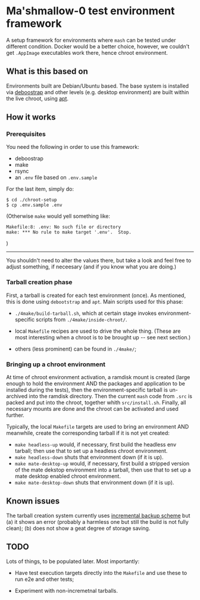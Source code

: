 # Ma'shmallow-0 test environment framework

A setup framework for environments where `mash` can be tested under
different condition. Docker would be a better choice, however, we couldn't
get `.AppImage` executables work there, hence chroot environment.


## What is this based on

Environments built are Debian/Ubuntu based. The base system is installed
via [deboostrap][1] and other levels (e.g. desktop environment) are
built within the live chroot, using [apt][2].


## How it works

### Prerequisites

You need the following in order to use this framework:

  - deboostrap
  - make
  - rsync
  - an `.env` file based on `.env.sample`

For the last item, simply do:

```
$ cd ./chroot-setup
$ cp .env.sample .env
```

(Otherwise `make` would yell something like:

```
Makefile:8: .env: No such file or directory
make: *** No rule to make target '.env'.  Stop.
```
)

-----

You shouldn't need to alter the values there, but take a look and feel
free to adjust something, if neceesary (and if you know what you are
doing.)


### Tarball creation phase

First, a tarball is created for each test environment (once). As mentioned,
this is done using `debootstrap` and `apt`. Main scripts used for this
phase:

- `./4make/build-tarball.sh`, which at certain stage invokes environment-
  specific scripts from `./4make/inside-chroot/`.

- local `Makefile` recipes are used to drive the whole thing. (These
  are most interesting when a chroot is to be brought up -- see next
  section.)

- others (less prominent) can be found in `./4make/`;


### Bringing up a chroot environment

At time of chroot environment activation, a ramdisk mount is created (large
enough to hold the environment AND the packages and application to be
installed during the tests), then the environment-specific tarball is
un-archived into the ramdisk directory. Then the current `mash` code from
`.src` is packed and put into the chroot, together whith `src/install.sh`.
Finally, all necessary mounts are done and the chroot can be activated and
used further.

Typically, the local `Makefile` targets are used to bring an environment
AND meanwhile, create the corresponding tarball if it is not yet created:

- `make headless-up` would, if necessary, first build the headless env
  tarball; then use that to set up a headless chroot environment.
- `make headless-down` shuts that environment down (if it is up).
- `make mate-desktop-up` would, if necessary, first build a stripped version
   of the mate dekstop environment into a tarball,  then use that to set up
   a mate desktop enabled chroot environment.
- `make mate-desktop-down` shuts that environment down (if it is up).


## Known issues

The tarball creation system currently uses [incremental backup scheme][3]
but (a) it shows an error (probably a harmless one but still the build is
not fully clean); (b) does not show a geat degree of storage saving.


## TODO

Lots of things, to be populated later. Most importantly:

- Have test execution targets directly into the `Makefile` and use these
  to run e2e and other tests;

- Experiment with non-incremetnal tarballs.


[1]: <https://wiki.debian.org/Debootstrap> "Debootstrap"

[2]: <https://wiki.debian.org/Apt> "Debian apt"

[3]: <https://www.gnu.org/software/tar/manual/html_node/Incremental-Dumps.html> "TAR, incremental"

